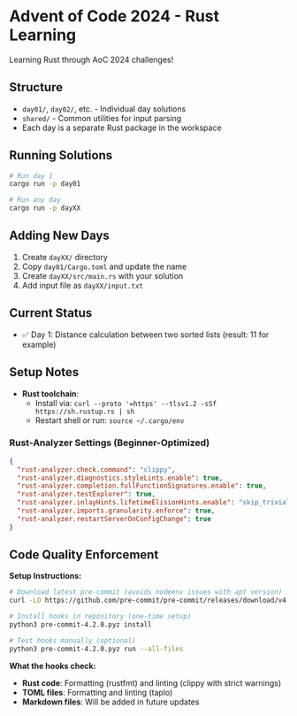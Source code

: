 # Advent of Code 2024 - Rust Learning

Learning Rust through AoC 2024 challenges!

## Structure

- `day01/`, `day02/`, etc. - Individual day solutions
- `shared/` - Common utilities for input parsing
- Each day is a separate Rust package in the workspace

## Running Solutions

```bash
# Run day 1
cargo run -p day01

# Run any day
cargo run -p dayXX
```

## Adding New Days

1. Create `dayXX/` directory
2. Copy `day01/Cargo.toml` and update the name
3. Create `dayXX/src/main.rs` with your solution
4. Add input file as `dayXX/input.txt`

## Current Status

- ✅ Day 1: Distance calculation between two sorted lists (result: 11 for example)

## Setup Notes

- **Rust toolchain**:
  - Install via: `curl --proto '=https' --tlsv1.2 -sSf https://sh.rustup.rs | sh`
  - Restart shell or run: `source ~/.cargo/env`

### Rust-Analyzer Settings (Beginner-Optimized)

```json
{
  "rust-analyzer.check.command": "clippy",
  "rust-analyzer.diagnostics.styleLints.enable": true,
  "rust-analyzer.completion.fullFunctionSignatures.enable": true,
  "rust-analyzer.testExplorer": true,
  "rust-analyzer.inlayHints.lifetimeElisionHints.enable": "skip_trivial",
  "rust-analyzer.imports.granularity.enforce": true,
  "rust-analyzer.restartServerOnConfigChange": true
}
```

## Code Quality Enforcement

**Setup Instructions:**

```bash
# Download latest pre-commit (avoids nodeenv issues with apt version)
curl -LO https://github.com/pre-commit/pre-commit/releases/download/v4.2.0/pre-commit-4.2.0.pyz

# Install hooks in repository (one-time setup)
python3 pre-commit-4.2.0.pyz install

# Test hooks manually (optional)
python3 pre-commit-4.2.0.pyz run --all-files
```

**What the hooks check:**

- **Rust code**: Formatting (rustfmt) and linting (clippy with strict warnings)
- **TOML files**: Formatting and linting (taplo)
- **Markdown files**: Will be added in future updates
